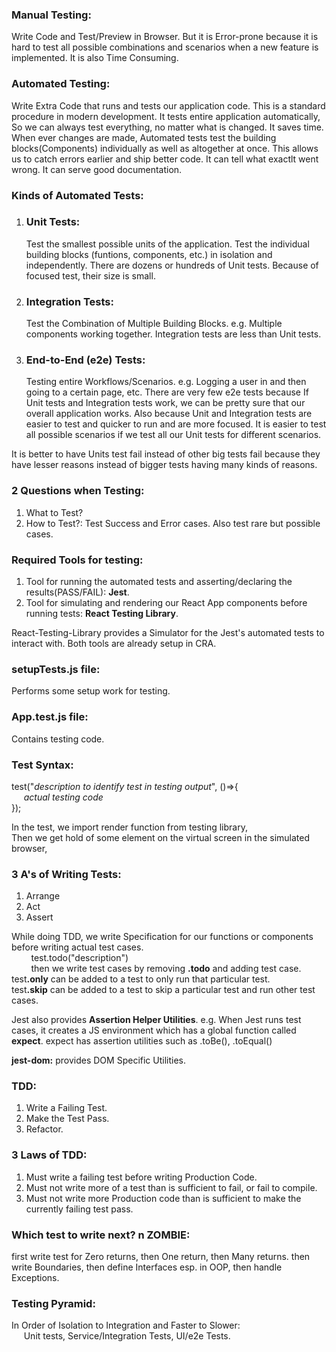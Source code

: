 ### Manual Testing:
Write Code and Test/Preview in Browser. But it is Error-prone because it is hard to test all possible combinations and scenarios when a new feature is implemented. It is also Time Consuming.

### Automated Testing:
Write Extra Code that runs and tests our application code.
This is a standard procedure in modern development. It tests entire application automatically, So we can always test everything, no matter what is changed. It saves time. When ever changes are made, Automated tests test the building blocks(Components) individually as well as altogether at once. This allows us to catch errors earlier and ship better code. It can tell what exactlt went wrong. It can serve good documentation.

### Kinds of Automated Tests:
1. ### Unit Tests:
      Test the smallest possible units of the application. Test the individual building blocks (funtions, components, etc.) in isolation and independently. There are dozens or hundreds of Unit tests. Because of focused test, their size is small.
2. ### Integration Tests:
      Test the Combination of Multiple Building Blocks. e.g. Multiple components working together. Integration tests are less than Unit tests.
3. ### End-to-End (e2e) Tests:
      Testing entire Workflows/Scenarios. e.g. Logging a user in and then going to a certain page, etc. There are very few e2e tests because If Unit tests and Integration tests work, we can be pretty sure that our overall application works. Also because Unit and Integration tests are easier to test and quicker to run and are more focused. It is easier to test all possible scenarios if we test all our Unit tests for different scenarios.

  It is better to have Units test fail instead of other big tests fail because they have lesser reasons instead of bigger tests having many kinds of reasons.

### 2 Questions when Testing:
1. What to Test?
2. How to Test?:
Test Success and Error cases. Also test rare but possible cases.

### Required Tools for testing:
1. Tool for running the automated tests and asserting/declaring the results(PASS/FAIL): <b>Jest</b>.
2. Tool for simulating and rendering our React App components before running tests: <b>React Testing Library</b>.  

React-Testing-Library provides a Simulator for the Jest's automated tests to interact with. Both tools are already setup in CRA.

### setupTests.js file:
Performs some setup work for testing.

### App.test.js file:
Contains testing code.

### Test Syntax:
test("<em>description to identify test in testing output</em>", ()=>{  
 &nbsp;&nbsp;&nbsp;&nbsp; <em>actual testing code </em>  
});

In the test, we import render function from testing library,  
Then we get hold of some element on the virtual screen in the simulated browser,

### 3 A's of Writing Tests:
1. Arrange
2. Act
3. Assert

While doing TDD, we write Specification for our functions or components before writing actual test cases.  
&nbsp; &nbsp; &nbsp; &nbsp;  test.todo("description")  
&nbsp; &nbsp; &nbsp; &nbsp; then we write test cases by removing <b>.todo</b> and adding test case.  
test<b>.only</b> can be added to a test to only run that particular test.  
test<b>.skip</b> can be added to a test to skip a particular test and run other test cases.

Jest also provides <b>Assertion Helper Utilities</b>.  e.g. When Jest runs test cases, it creates a JS environment which has a global function called <b>expect</b>. expect has assertion utilities such as .toBe(), .toEqual()

<b>jest-dom:</b> provides DOM Specific Utilities.

### TDD:
1. Write a Failing Test.
2. Make the Test Pass.
3. Refactor.

### 3 Laws of TDD:
1. Must write a failing test before writing Production Code.
2. Must not write more of a test than is sufficient to fail, or fail to compile.
3. Must not write more Production code than is sufficient to make the currently failing test pass.

### Which test to write next? n ZOMBIE:
first write test for Zero returns, then One return, then Many returns.
then write Boundaries, then define Interfaces esp. in OOP, then handle Exceptions.

### Testing Pyramid:
In Order of Isolation to Integration and Faster to Slower:  
&nbsp;&nbsp;&nbsp;&nbsp; Unit tests, Service/Integration Tests, UI/e2e Tests.